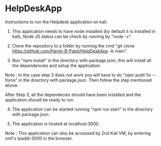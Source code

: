 # HelpDeskApp

Instructions to run the  Helpdesk application on kali:

1) This application needs to have node installed (by default it is installed in kali), Node JS status can be check by running by "node -v". 

2) Clone the repository to a folder by running the cmd "git clone https://github.com/Harsh-B-Patel/HelpDeskApp -b main".

3) Run "npm install" in the directory with package.json, this will install all the dependencies and setup the application. 

Note : In the case step 3 does not work you will have to do "npm audit fix --force" in the directory with package.json. Then follow the step mentioned above. 

After Step 3, all the dependecies should have been installed and the application should be ready to run. 

4) The application can be started running "npm run start" in the directory with package.json. 

5) The application is hosted at localhost:3000.

Note : This application can also be accessed by 2nd Kali VM, by entering vm1's ipaddr:3000 in the browser.  
